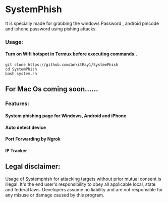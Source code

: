 # SystemPhish
It is specially made for  grabbing the  windows Password , android pincode and iphone password  using pishing attacks.

### Usage:
#### Turn on Wifi hotspot in Termux before executing commands..

```
git clone https://github.com/ankitRay1/SystemPhish
cd SystemPhish
bash system.sh
```


## For  Mac Os coming soon......


### Features:

#### System phishing page for Windows, Android and iPhone  
#### Auto detect device
#### Port Forwarding by Ngrok
#### IP Tracker

## Legal disclaimer:

Usage of Systemphish for attacking targets without prior mutual consent is illegal. It's the end user's responsibility to obey all applicable local, state and federal laws. Developers assume no liability and are not responsible for any misuse or damage caused by this program. 


